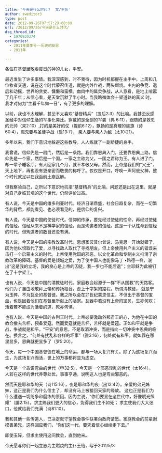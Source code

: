 ```yaml
---
title: '今天是什么时代？  文/王怡'
author: sweditor3
type: post
date: 2012-09-26T07:57:29+00:00
url: /2012/09/26/今天是什么时代/
dsq_thread_id:
  - 1970930374
categories:
  - 2011年夏季号——历史的反思
  - 2011年

---
```

各位在基督里敬虔度日的神的儿女，平安。

最近发生了许多事情。我深深感到，时不我待，因为时机都握在主手中。上周和几位牧者交通，说在这个时代蒙召传道，就是内外作战，两头燃烧。主内的争竞、退后和动摇，世界的贪婪、慵懒和蛮横。血肉中的属灵争战，从人意看，是地上喧嚣了几千年；从信心看，是天堂沉默了半小时。当我略微体会十架道路的真义 时，我才对何为“主看千年如一日”，有了更多的理解。

以前，我也不太理解，甚至不太喜欢“基督精兵”（提后2:3）的比喻。我甚至反感圣经中对信仰生活的军事化类比。穿戴的是全副的军装（弗 6:11），跟随的是救恩的元帅（来2:10）,打的是美好的仗（提前6:12），飘扬的是真理的旌旗（诗60:4），魔鬼要与圣徒争战（启13:7）， 亲人要与亲人为敌（太10:21）。

多年以来，我们下意识地躲避这些教导，人人练就了一副矫捷的身手。

我曾说，信仰先是一扇门，然后是一条路。我们靠恩典入门，还要靠恩典上路。信仰先是一个家，然后是一个国。一家之主称为父，一国之君称为王。有人进了门，却一辈子睡客厅。有人回家几个月，就不孝敬父母。然而，上帝是我们的“父王”，天上地下，再也没有更亲密而敬畏的称呼了。仅仅是开口，呼唤一声阿爸父神，整个时代就足以在我面前土崩瓦解。

但我察验自己，之所以下意识地抗拒“基督精兵”的比喻，问题还是出在这里，就是对自己身临其境的这个世代，仍然评价过高。

有人说，今天是中国的维多利亚时代。经济日渐鼎盛，社会日趋复杂，而在一切繁华的背后，都能看见、也必须看见的，是信仰的复兴。

有人说，今天是中国的使徒时代。信仰的传承，要先经过使徒的性命，再经过使徒的信经。信经从来不是神学家的信经，而是殉道者的信经。这是一个从性命到信经的时代，但殉道者的数目还没有满。

有人说，今天是中国的宗教改革时代。思想家波普尔曾说，马克思一开始就错了，因为他以恨取代了爱，以寻找敌人取代了寻找朋友。但上帝使用共产主义的错误来击打一个启蒙主义的时代。上帝使用党国的邪恶，以文化革命和专制主义扫清了宗教改革的障碍。基督的爱是倾城之爱，为了使中国人也能像马丁 •路德一样，说出“这是我的立场，我的良心是上帝的囚徒，我一步也不能后退”；主耶稣为此被钉在了十字架上。

也有人说，今天是中国的清教徒时代。家庭教会起源于一群“不从国教”的天路客。他们为了自由地敬拜上帝和传扬福音，走上十字架的路程。所谓清教徒， 就是宁为玉碎、不为瓦全的基督徒。我之所以会在21世纪蒙恩信主，不但出于基督的宝血，也是因着他们在基督里所献上的活祭。瓦器中若没有上帝的宝贝，生亦何欢；活着若不能成为活着的道，死亦何惧。

也有人说，今天是中国的古列王时代。上帝必要激动外邦君王的心，为他在中国的教会撤去苦杯，预备爱筵。然而爱筵就是苦杯，苦杯就是爱筵。正如和平就是争战，争战就是和平。“平安”的意思，不是取消冲突，而是指向一切冲突中恩典的临在。换言之，“何处有扰乱和各样的坏事”（雅3:16），何处就有和平。就如罪在哪里显多，恩典就更显多了（罗5:20）。

今天，每一个中国基督徒在地上的命运，都与一场大复兴有关。除了为这场复兴而生，为这场复兴而活，世上的万事都将显为虚空。

今天是一个乖僻弯曲的世代（申32:5），今天是一个邪恶淫乱的世代（太16:4）。人若在这样的世代养尊处优，事事亨通，说明这人也是弯曲邪恶的。

然而天是耶和华的天（诗115:16），夜是耶和华的夜（出12:42）。亲爱的弟兄姊妹，这正是我们为什么信主了，却没有马上被接回天家的缘故。 这也正是我们为什么遭遇一切纷争和磨练的原因。因为主说，“你们要显在这世代中，好像明光照耀”（腓2:15）。求主赐我们更大的信心，免得我们生不如死； 求主使我们大大张口，他就给我们充满（诗81:10）。

我和其他一些传道人，已决定就守望教会事件联署向政府请愿。家庭教会的前辈谢模善弟兄，这样回应我们，“你们这一代，要凭着信心继续走下去。”

即使玉碎，但求主使用这间教会，直到他来。

今天愿与你们一起立志为主燃烧的主仆王怡，写于2011/5/3